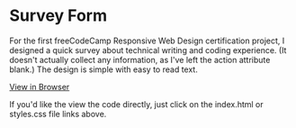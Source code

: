 # Survey Form

For the first freeCodeCamp Responsive Web Design certification project, I designed a quick survey about technical writing and coding experience.
(It doesn't actually collect any information, as I've left the action attribute blank.) The design is simple with easy to read text.

[View in Browser](https://github.com/nessdocs/fCC-Responsive-Web-Design/blob/main/Survey-Form/index.html)

If you'd like the view the code directly, just click on the index.html or styles.css file links above.

